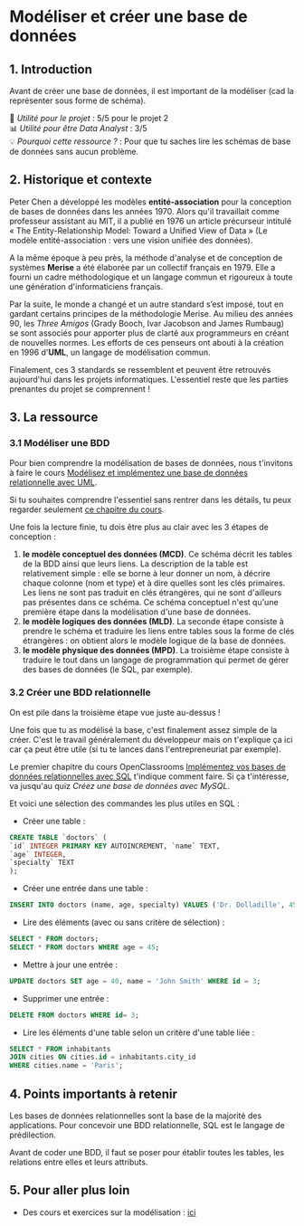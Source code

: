 # Modéliser et créer une base de données

## 1. Introduction

Avant de créer une base de données, il est important de la modéliser (cad la représenter sous forme de schéma).

📌 *Utilité pour le projet* : 5/5 pour le projet 2<br/>
📊 *Utilité pour être Data Analyst* : 3/5<br/>
💡 *Pourquoi cette ressource ?* : Pour que tu saches lire les schémas de base de données sans aucun problème.

## 2. Historique et contexte
Peter Chen a développé les modèles **entité-association** pour la conception de bases de données dans les années 1970. Alors qu'il travaillait comme professeur assistant au MIT, il a publié en 1976 un article précurseur intitulé « The Entity-Relationship Model: Toward a Unified View of Data » (Le modèle entité-association : vers une vision unifiée des données).

A la même époque à peu près, la méthode d'analyse et de conception de systèmes **Merise** a été élaborée par un collectif français en 1979. Elle a fourni un cadre méthodologique et un langage commun et rigoureux à toute une génération d'informaticiens français.

Par la suite, le monde a changé et un autre standard s’est imposé, tout en gardant certains principes de la méthodologie Merise. Au milieu des années 90, les *Three Amigos* (Grady Booch, Ivar Jacobson and James Rumbaug) se sont associés pour apporter plus de clarté aux programmeurs en créant de nouvelles normes. Les efforts de ces penseurs ont abouti à la création en 1996 d'**UML**, un langage de modélisation commun.

Finalement, ces 3 standards se ressemblent et peuvent être retrouvés aujourd'hui dans les projets informatiques. L'essentiel reste que les parties prenantes du projet se comprennent ! 

## 3. La ressource

### 3.1 Modéliser une BDD

Pour bien comprendre la modélisation de bases de données, nous t'invitons à faire le cours [Modélisez et implémentez une base de données relationnelle avec UML](https://openclassrooms.com/fr/courses/4055451-modelisez-et-implementez-une-base-de-donnees-relationnelle-avec-uml).

Si tu souhaites comprendre l'essentiel sans rentrer dans les détails, tu peux regarder seulement [ce chapitre du cours](https://openclassrooms.com/fr/courses/6938711-modelisez-vos-bases-de-donnees/7501478-decomposez-la-modelisation-de-votre-bdd-en-trois-etapes-cles).

Une fois la lecture finie, tu dois être plus au clair avec les 3 étapes de conception : 
1) **le modèle conceptuel des données (MCD)**. Ce schéma décrit les tables de la BDD ainsi que leurs liens. La description de la table est relativement simple : elle se borne à leur donner un nom, à décrire chaque colonne (nom et type) et à dire quelles sont les clés primaires. Les liens ne sont pas traduit en clés étrangères, qui ne sont d'ailleurs pas présentes dans ce schéma. Ce schéma conceptuel n'est qu'une première étape dans la modélisation d'une base de données. 
2) **le modèle logiques des données (MLD)**. La seconde étape consiste à prendre le schéma et traduire les liens entre tables sous la forme de clés étrangères : on obtient alors le modèle logique de la base de données. 
3) **le modèle physique des données (MPD)**. La troisième étape consiste à traduire le tout dans un langage de programmation qui permet de gérer des bases de données (le SQL, par exemple).


### 3.2 Créer une BDD relationnelle

On est pile dans la troisième étape vue juste au-dessus !

Une fois que tu as modélisé la base, c'est finalement assez simple de la créer. C'est le travail généralement du développeur mais on t'explique ça ici car ça peut être utile (si tu te lances dans l'entrepreneuriat par exemple).

Le premier chapitre du cours OpenClassrooms [Implémentez vos bases de données relationnelles avec SQL](https://openclassrooms.com/fr/courses/6971126-implementez-vos-bases-de-donnees-relationnelles-avec-sql) t'indique comment faire. Si ça t'intéresse, va jusqu'au quiz *Créez une base de données avec MySQL*. 

Et voici une sélection des commandes les plus utiles en SQL :

- Créer une table :
```sql
CREATE TABLE `doctors` (
`id` INTEGER PRIMARY KEY AUTOINCREMENT, `name` TEXT,
`age` INTEGER,
`specialty` TEXT
);
```

- Créer une entrée dans une table :
```sql
INSERT INTO doctors (name, age, specialty) VALUES ('Dr. Dolladille', 45, 'Dentist');
```

- Lire des éléments (avec ou sans critère de sélection) :
```sql
SELECT * FROM doctors;
SELECT * FROM doctors WHERE age = 45;
```

- Mettre à jour une entrée :
```sql
UPDATE doctors SET age = 40, name = 'John Smith' WHERE id = 3;
```

- Supprimer une entrée :
```sql
DELETE FROM doctors WHERE id= 3;
```

- Lire les éléments d'une table selon un critère d'une table liée :
```sql
SELECT * FROM inhabitants
JOIN cities ON cities.id = inhabitants.city_id
WHERE cities.name = 'Paris';
```


## 4. Points importants à retenir
Les bases de données relationnelles sont la base de la majorité des applications. Pour concevoir une BDD relationnelle, SQL est le langage de prédilection.

Avant de coder une BDD, il faut se poser pour établir toutes les tables, les relations entre elles et leurs attributs. 


## 5. Pour aller plus loin
- Des cours et exercices sur la modélisation : [ici](https://stph.scenari-community.org/bdd/0/co/bdd_1.html)
